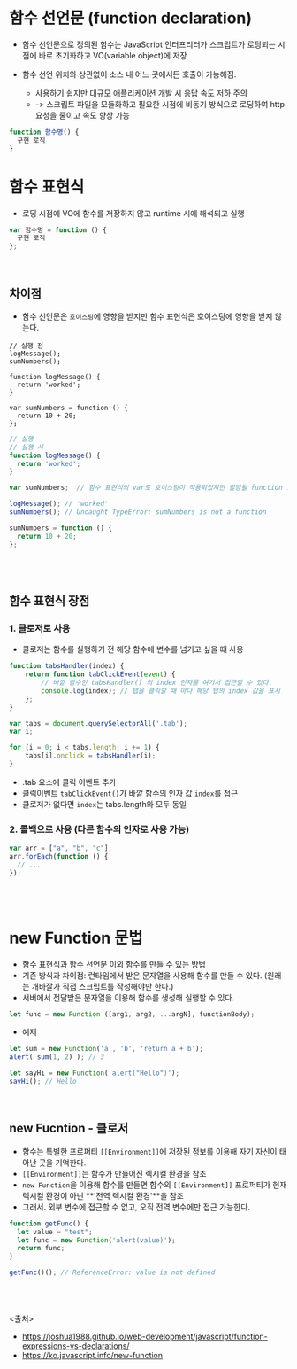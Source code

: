 # 함수 선언문 (function declaration)

- 함수 선언문으로 정의된 함수는 JavaScript 인터프리터가 스크립트가 로딩되는 시점에 바로 초기화하고 VO(variable object)에 저장

- 함수 선언 위치와 상관없이 소스 내 어느 곳에서든 호출이 가능해짐.

  - 사용하기 쉽지만 대규모 애플리케이션 개발 시 응답 속도 저하 주의
  - -> 스크립트 파일을 모듈화하고 필요한 시점에 비동기 방식으로 로딩하여 http 요청을 줄이고 속도 향상 가능

```js
function 함수명() {
  구현 로직
}
```

# 함수 표현식

- 로딩 시점에 VO에 함수를 저장하지 않고 runtime 시에 해석되고 실행

```js
var 함수명 = function () {
  구현 로직
};
```

<br>

## 차이점

- 함수 선언문은 `호이스팅`에 영향을 받지만 함수 표현식은 호이스팅에 영향을 받지 않는다.

```JS
// 실행 전
logMessage();
sumNumbers();

function logMessage() {
  return 'worked';
}

var sumNumbers = function () {
  return 10 + 20;
};
```

```js
// 실행
// 실행 시
function logMessage() {
  return 'worked';
}

var sumNumbers;  // 함수 표현식의 var도 호이스팅이 적용되었지만 할당될 function 로직은 호출 이후 선언해 단순 변수로 인식

logMessage(); // 'worked'
sumNumbers(); // Uncaught TypeError: sumNumbers is not a function

sumNumbers = function () {
  return 10 + 20;
};
```

<br><br>

## 함수 표현식 장점

### 1. 클로저로 사용

- 클로저는 함수를 실행하기 전 해당 함수에 변수를 넘기고 싶을 떄 사용

```js
function tabsHandler(index) {
    return function tabClickEvent(event) {
        // 바깥 함수인 tabsHandler() 의 index 인자를 여기서 접근할 수 있다.
        console.log(index); // 탭을 클릭할 때 마다 해당 탭의 index 값을 표시
    };
}

var tabs = document.querySelectorAll('.tab');
var i;

for (i = 0; i < tabs.length; i += 1) {
    tabs[i].onclick = tabsHandler(i);
}
```

- .tab 요소에 클릭 이벤트 추가
- 클릭이벤트 `tabClickEvent()`가 바깥 함수의 인자 값 `index`를 접근
- 클로저가 없다면 `index`는 tabs.length와 모두 동일

### 2. 콜백으로 사용 (다른 함수의 인자로 사용 가능)

```js
var arr = ["a", "b", "c"];
arr.forEach(function () {
  // ...
});
```

<br><br>

# new Function 문법

- 함수 표현식과 함수 선언문 이외 함수를 만들 수 있는 방법
- 기존 방식과 차이점: 런타임에서 받은 문자열을 사용해 함수를 만들 수 있다. (원래는 개바잘가 직접 스크립트를 작성해야만 한다.)
- 서버에서 전달받은 문자열을 이용해 함수를 생성해 실행할 수 있다.

```js
let func = new Function ([arg1, arg2, ...argN], functionBody);
```

- 예제

```js
let sum = new Function('a', 'b', 'return a + b');
alert( sum(1, 2) ); // 3

let sayHi = new Function('alert("Hello")');
sayHi(); // Hello
```

<br>

## new Fucntion - 클로저

- 함수는 특별한 프로퍼티 `[[Environment]]`에 저장된 정보를 이용해 자기 자신이 태아난 곳을 기억한다.
- `[[Environment]]`는 함수가 만들어진 렉시컬 환경을 참조
- `new Function`을 이용해 함수를 만들면 함수의 `[[Environment]]` 프로퍼티가 현재 렉시컬 환경이 아닌 **'전역 렉시컬 환경'**을 참조
- 그래서. 외부 변수에 접근할 수 없고, 오직 전역 변수에만 접근 가능한다.

```js
function getFunc() {
  let value = "test";
  let func = new Function('alert(value)');
  return func;
}

getFunc()(); // ReferenceError: value is not defined
```

<br><br><br>
<출처>

- <https://joshua1988.github.io/web-development/javascript/function-expressions-vs-declarations/>
- <https://ko.javascript.info/new-function>
